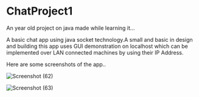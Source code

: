# ChatProject1

An year old project on java  made while learning it...

A basic chat app using java socket technology.A small and basic in design and building this app uses GUI demonstration  on localhost which can be implemented over LAN connected machines by using their IP Address.

Here are some screenshots of the app..

![Screenshot (62)](https://user-images.githubusercontent.com/113126060/191037637-2c746dca-f81f-40a0-b214-3ba463e68924.png)

![Screenshot (63)](https://user-images.githubusercontent.com/113126060/191037751-d810d422-109b-4c0c-ba33-011a5f4d2e21.png)
